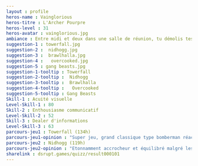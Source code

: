 ```yaml
---
layout : profile
heros-name : Vainglorious
heros-titre : L'Archer Pourpre
heros-level : 31
heros-avatar : vainglorious.jpg
ambiance : Entre midi et deux dans une salle de réunion, tu démolis tes collègues de travail sur un clone de Bomberman.
suggestion-1 : towerfall.jpg
suggestion-2 :  nidhogg.jpg
suggestion-3 :  brawlhalla.jpg
suggestion-4 :   overcooked.jpg
suggestion-5 : gang beasts.jpg
suggestion-1-tooltip : Towerfall
suggestion-2-tooltip :  Nidhogg
suggestion-3-tooltip :  Brawlhalla
suggestion-4-tooltip :   Overcooked
suggestion-5-tooltip : Gang Beasts
Skill-1 : Acuité visuelle
Level-Skill-1 : 80
Skill-2 : Enthousiasme communicatif
Level-Skill-2 : 52
Skill-3 : Dealer d'informations
Level-Skill-3 : 63
parcours-jeu1 : Towerfall (134h)
parcours-jeu1-opinion : "Super jeu, grand classique type bomberman réactualisé pour 2018. Je pourrais jouer des milliers d'heures à ce jeu, fous rires garantis !"
parcours-jeu2 : Nidhogg (119h)
parcours-jeu2-opinion : "Etonnamment accrocheur et équilibré malgré les graphiques rétro. Une belle surprise"
sharelink : dsrupt.games/quizz/result000101
---
```

